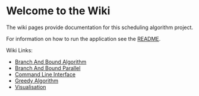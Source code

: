 # Welcome to the Wiki

The wiki pages provide documentation for this scheduling algorithm project.

For information on how to run the application see the [README](README.md).

Wiki Links:
- [Branch And Bound Algorithm](BranchAndBoundAlgorithm.md)
- [Branch And Bound Parallel](BranchAndBoundParallel.md)
- [Command Line Interface](CLI.md)
- [Greedy Algorithm](GreedyAlgorithm.md)
- [Visualisation](Visualisation.md)